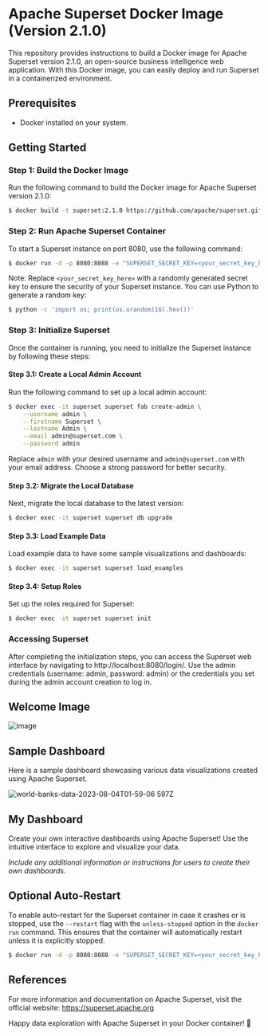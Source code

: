 # Apache Superset Docker Image (Version 2.1.0)

This repository provides instructions to build a Docker image for Apache Superset version 2.1.0, an open-source business intelligence web application. With this Docker image, you can easily deploy and run Superset in a containerized environment.

## Prerequisites

- Docker installed on your system.

## Getting Started

### Step 1: Build the Docker Image

Run the following command to build the Docker image for Apache Superset version 2.1.0:

```bash
$ docker build -t superset:2.1.0 https://github.com/apache/superset.git@2.1.0
```

### Step 2: Run Apache Superset Container

To start a Superset instance on port 8080, use the following command:

```bash
$ docker run -d -p 8080:8088 -e "SUPERSET_SECRET_KEY=<your_secret_key_here>" --name superset superset:2.1.0
```

Note: Replace `<your_secret_key_here>` with a randomly generated secret key to ensure the security of your Superset instance. You can use Python to generate a random key:

```bash
$ python -c 'import os; print(os.urandom(16).hex())'
```

### Step 3: Initialize Superset

Once the container is running, you need to initialize the Superset instance by following these steps:

#### Step 3.1: Create a Local Admin Account

Run the following command to set up a local admin account:

```bash
$ docker exec -it superset superset fab create-admin \
    --username admin \
    --firstname Superset \
    --lastname Admin \
    --email admin@superset.com \
    --password admin
```

Replace `admin` with your desired username and `admin@superset.com` with your email address. Choose a strong password for better security.

#### Step 3.2: Migrate the Local Database

Next, migrate the local database to the latest version:

```bash
$ docker exec -it superset superset db upgrade
```

#### Step 3.3: Load Example Data

Load example data to have some sample visualizations and dashboards:

```bash
$ docker exec -it superset superset load_examples
```

#### Step 3.4: Setup Roles

Set up the roles required for Superset:

```bash
$ docker exec -it superset superset init
```

### Accessing Superset

After completing the initialization steps, you can access the Superset web interface by navigating to http://localhost:8080/login/. Use the admin credentials (username: admin, password: admin) or the credentials you set during the admin account creation to log in.

## Welcome Image

![image](https://github.com/ikhsannur1996/docker-superset-2.1.0/assets/32507742/041e1d1b-597a-4aa3-b09a-778511b91dd7)


## Sample Dashboard

Here is a sample dashboard showcasing various data visualizations created using Apache Superset.

![world-banks-data-2023-08-04T01-59-06 597Z](https://github.com/ikhsannur1996/docker-superset-2.1.0/assets/32507742/831849d6-b4ac-4895-a757-b94651b29bb4)

## My Dashboard

Create your own interactive dashboards using Apache Superset! Use the intuitive interface to explore and visualize your data.

_Include any additional information or instructions for users to create their own dashboards._


## Optional Auto-Restart

To enable auto-restart for the Superset container in case it crashes or is stopped, use the `--restart` flag with the `unless-stopped` option in the `docker run` command. This ensures that the container will automatically restart unless it is explicitly stopped.

```bash
$ docker run -d -p 8080:8088 -e "SUPERSET_SECRET_KEY=<your_secret_key_here>" --name superset --restart unless-stopped superset:2.1.0
```


## References

For more information and documentation on Apache Superset, visit the official website: https://superset.apache.org

Happy data exploration with Apache Superset in your Docker container! 🚀 
